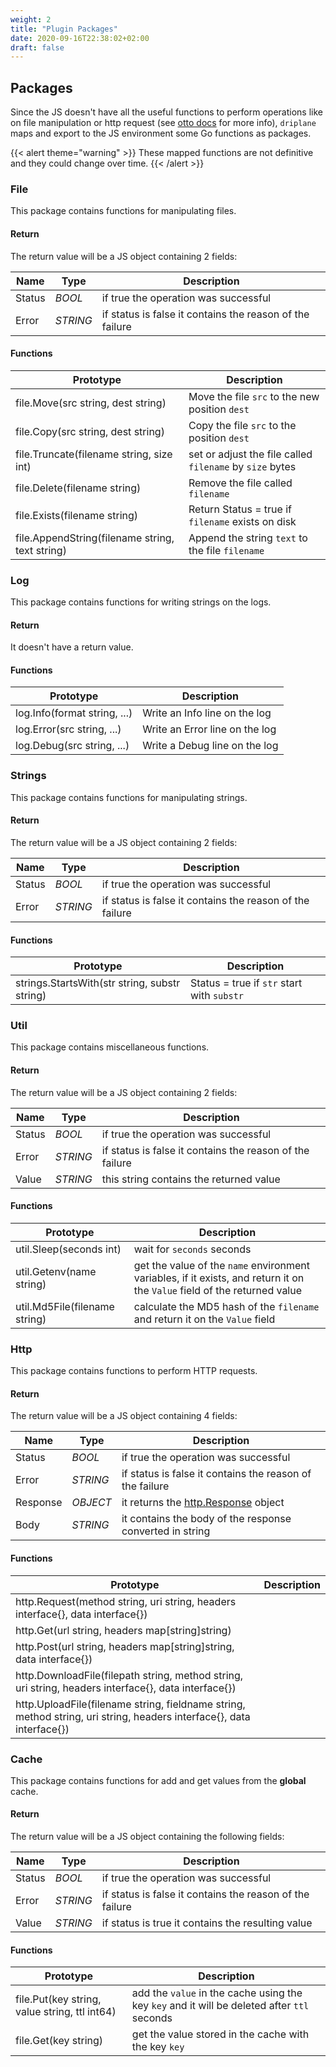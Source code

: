 ```yaml
---
weight: 2
title: "Plugin Packages"
date: 2020-09-16T22:38:02+02:00
draft: false
---
```


## Packages

Since the JS doesn't have all the useful functions to perform operations like on file manipulation or http request (see [otto docs](https://godoc.org/github.com/robertkrimen/otto) for more info), `driplane` maps and export to the JS environment some Go functions as packages.


{{< alert theme="warning" >}}
These mapped functions are not definitive and they could change over time.
{{< /alert >}} 

### File

This package contains functions for manipulating files.

#### Return

The return value will be a JS object containing 2 fields:

| Name | Type | Description |
| --- | --- | --- |
| Status | _BOOL_ | if true the operation was successful |
| Error | _STRING_ | if status is false it contains the reason of the failure |

#### Functions

| Prototype | Description |
| --- | --- |
| file.Move(src string, dest string) | Move the file `src` to the new position `dest` |
| file.Copy(src string, dest string) | Copy the file `src` to the position `dest` |
| file.Truncate(filename string, size int) | set or adjust the file called `filename` by `size` bytes |
| file.Delete(filename string) | Remove the file called `filename` |
| file.Exists(filename string) | Return Status = true if `filename` exists on disk |
| file.AppendString(filename string, text string) | Append the string `text` to the file `filename` |

### Log

This package contains functions for writing strings on the logs.

#### Return

It doesn't have a return value.

#### Functions

| Prototype | Description |
| --- | --- |
| log.Info(format string, ...) | Write an Info line on the log |
| log.Error(src string, ...) | Write an Error line on the log |
| log.Debug(src string, ...) | Write a Debug line on the log |

### Strings

This package contains functions for manipulating strings.

#### Return

The return value will be a JS object containing 2 fields:

| Name | Type | Description |
| --- | --- | --- |
| Status | _BOOL_ | if true the operation was successful |
| Error | _STRING_ | if status is false it contains the reason of the failure |

#### Functions

| Prototype | Description |
| --- | --- |
| strings.StartsWith(str string, substr string) | Status = true if `str` start with `substr` |

### Util

This package contains miscellaneous functions.

#### Return

The return value will be a JS object containing 2 fields:

| Name | Type | Description |
| --- | --- | --- |
| Status | _BOOL_ | if true the operation was successful |
| Error | _STRING_ | if status is false it contains the reason of the failure |
| Value | _STRING_ | this string contains the returned value |

#### Functions

| Prototype | Description |
| --- | --- |
| util.Sleep(seconds int) | wait for `seconds` seconds |
| util.Getenv(name string) | get the value of the `name` environment variables, if it exists, and return it on the `Value` field of the returned value |
| util.Md5File(filename string) | calculate the MD5 hash of the `filename` and return it on the `Value` field |

### Http

This package contains functions to perform HTTP requests.

#### Return

The return value will be a JS object containing 4 fields:

| Name | Type | Description |
| --- | --- | --- |
| Status | _BOOL_ | if true the operation was successful |
| Error | _STRING_ | if status is false it contains the reason of the failure |
| Response | _OBJECT_ | it returns the [http.Response](https://golang.org/pkg/net/http/#Response) object |
| Body | _STRING_ | it contains the body of the response converted in string |

#### Functions

| Prototype | Description |
| --- | --- |
| http.Request(method string, uri string, headers interface{}, data interface{}) |  |
| http.Get(url string, headers map[string]string) |  |
| http.Post(url string, headers map[string]string, data interface{}) |  |
| http.DownloadFile(filepath string, method string, uri string, headers interface{}, data interface{}) |  |
| http.UploadFile(filename string, fieldname string, method string, uri string, headers interface{}, data interface{}) |  |

### Cache

This package contains functions for add and get values from the **global** cache.

#### Return

The return value will be a JS object containing the following fields:

| Name | Type | Description |
| --- | --- | --- |
| Status | _BOOL_ | if true the operation was successful |
| Error | _STRING_ | if status is false it contains the reason of the failure |
| Value | _STRING_ | if status is true it contains the resulting value |

#### Functions

| Prototype | Description |
| --- | --- |
| file.Put(key string, value string, ttl int64) | add the `value` in the cache using the key `key` and it will be deleted after `ttl` seconds |
| file.Get(key string) | get the value stored in the cache with the key `key` |
